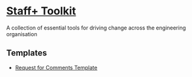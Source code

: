 # [Staff+ Toolkit](https://ademsabic.com/notes/staffplus-toolkit/)

A collection of essential tools for driving change across the engineering organisation

## Templates

- [Request for Comments Template](templates/request-for-comments-template)

